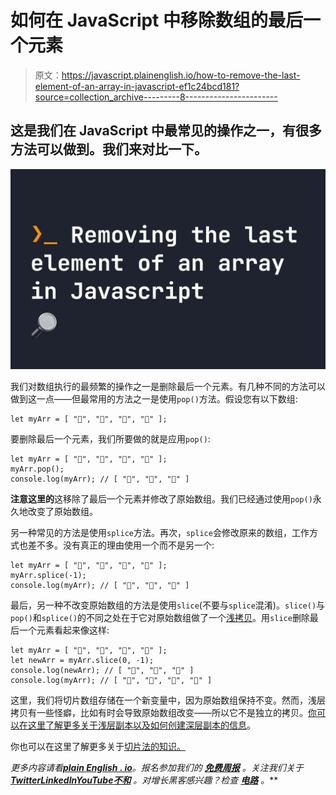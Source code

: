 # 如何在 JavaScript 中移除数组的最后一个元素

> 原文：<https://javascript.plainenglish.io/how-to-remove-the-last-element-of-an-array-in-javascript-ef1c24bcd181?source=collection_archive---------8----------------------->

## 这是我们在 JavaScript 中最常见的操作之一，有很多方法可以做到。我们来对比一下。

![](img/23996c3fc78a52536d3503da0bbd1d6b.png)

我们对数组执行的最频繁的操作之一是删除最后一个元素。有几种不同的方法可以做到这一点——但最常用的方法之一是使用`pop()`方法。假设您有以下数组:

```
let myArr = [ "🍎", "🍏", "🍐", "🍍" ];
```

要删除最后一个元素，我们所要做的就是应用`pop()`:

```
let myArr = [ "🍎", "🍏", "🍐", "🍍" ];
myArr.pop();
console.log(myArr); // [ "🍎", "🍏", "🍐" ]
```

**注意这里的**这移除了最后一个元素并修改了原始数组。我们已经通过使用`pop()`永久地改变了原始数组。

另一种常见的方法是使用`splice`方法。再次，`splice`会修改原来的数组，工作方式也差不多。没有真正的理由使用一个而不是另一个:

```
let myArr = [ "🍎", "🍏", "🍐", "🍍" ];
myArr.splice(-1);
console.log(myArr); // [ "🍎", "🍏", "🍐" ]
```

最后，另一种不改变原始数组的方法是使用`slice`(不要与`splice`混淆)。`slice()`与`pop()`和`splice()`的不同之处在于它对原始数组做了一个[浅拷贝](https://fjolt.com/article/javascript-shallow-copies)。用`slice`删除最后一个元素看起来像这样:

```
let myArr = [ "🍎", "🍏", "🍐", "🍍" ];
let newArr = myArr.slice(0, -1);
console.log(newArr); // [ "🍎", "🍏", "🍐" ]
console.log(myArr); // [ "🍎", "🍏", "🍐", "🍍" ]
```

这里，我们将切片数组存储在一个新变量中，因为原始数组保持不变。然而，浅层拷贝有一些怪癖，比如有时会导致原始数组改变——所以它不是独立的拷贝。[你可以在这里了解更多关于浅层副本以及如何创建深层副本的信息](https://fjolt.com/article/javascript-shallow-copies)。

你也可以在这里了解更多关于[切片法的知识。](https://fjolt.com/article/javascript-slice)

*更多内容请看*[***plain English . io***](https://plainenglish.io/)*。报名参加我们的* [***免费周报***](http://newsletter.plainenglish.io/) *。关注我们关于*[***Twitter***](https://twitter.com/inPlainEngHQ)[***LinkedIn***](https://www.linkedin.com/company/inplainenglish/)*[***YouTube***](https://www.youtube.com/channel/UCtipWUghju290NWcn8jhyAw)*[***不和***](https://discord.gg/GtDtUAvyhW) *。对增长黑客感兴趣？检查* [***电路***](https://circuit.ooo/) *。***